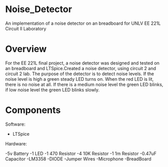 # Noise_Detector
An implementation of a noise detector on an breadboard for UNLV EE 221L Circuit ll Laboratory

# Overview
For the EE 221L final project, a noise detector was designed and tested on an breadboard and  LTSpice.Created a noise detector, using circuit 2 and circuit 2 lab. The purpose of the   detector is to detect noise levels. If the noise level is high a green steady LED turns on.   When the red LED is lit, there is no noise at all. If there is a medium noise level the green LED blinks, if low noise level the green LED blinks slowly. 

# Components

Software:

 * LTSpice

  Hardware:

  -5v Battery
  -1 LED
  -1 470 Resistor
  -4 10K Resistor
  -1 1m Resistor
  -0.47uF Capacitor
  -LM3358
  -DIODE
  -Jumper Wires
  -Microphone
  -BreadBoard
    
    
